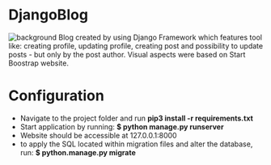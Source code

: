 # DjangoBlog
![background](https://user-images.githubusercontent.com/95189114/185355982-668ef120-21f6-44d1-8f0b-dacd7f9b66bc.jpg)
Blog created by using Django Framework which features tool like: creating profile, updating profile, 
creating post and possibility to update posts - but only by the post author. Visual aspects were based on Start Boostrap website.
# Configuration
 - Navigate to the project folder and run **pip3 install -r requirements.txt**
 - Start application by running: **$ python manage.py runserver**
 - Website should be accessible at 127.0.0.1:8000
 - to apply the SQL located within migration files and alter the database, run: **$ python.manage.py migrate**







